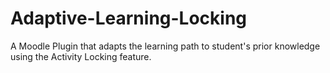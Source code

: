 # Adaptive-Learning-Locking
A Moodle Plugin that adapts the learning path to student's prior knowledge using the Activity Locking feature.
